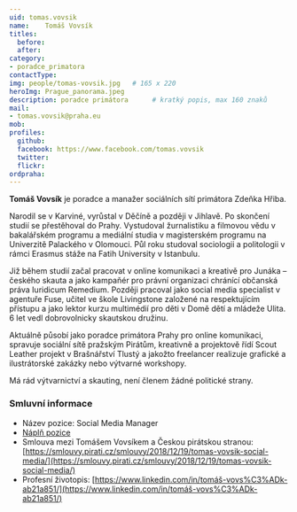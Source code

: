 ```yaml
---
uid: tomas.vovsik
name:    Tomáš Vovsík
titles:
  before: 
  after:
category:                
- poradce_primatora
contactType: 
img: people/tomas-vovsik.jpg   # 165 x 220
heroImg: Prague_panorama.jpeg
description: poradce primátora    	# kratký popis, max 160 znaků
mail:
- tomas.vovsik@praha.eu
mob: 
profiles:
  github:       
  facebook: https://www.facebook.com/tomas.vovsik
  twitter: 		  
  flickr:		  
ordpraha: 
---
```


**Tomáš Vovsík** je poradce a manažer sociálních sítí primátora Zdeňka Hřiba.

Narodil se v Karviné, vyrůstal v Děčíně a později v Jihlavě. Po skončení studií se přestěhoval do Prahy. Vystudoval žurnalistiku a filmovou vědu v bakalářském programu a mediální studia v magisterském programu na Univerzitě Palackého v Olomouci. Půl roku studoval sociologii a politologii v rámci Erasmus stáže na Fatih University v Istanbulu. 

Již během studií začal pracovat v online komunikaci a kreativě pro Junáka – českého skauta a jako kampaňér pro právní organizaci chránící občanská práva Iuridicum Remedium. Později pracoval jako social media specialist v agentuře Fuse, učitel ve škole Livingstone založené na respektujícím přístupu a jako lektor kurzu multimédií pro děti v Domě dětí a mládeže Ulita. 6 let vedl dobrovolnicky skautskou družinu.

Aktuálně působí jako poradce primátora Prahy pro online komunikaci, spravuje sociální sítě pražským Pirátům, kreativně a projektově řídí Scout Leather projekt v Brašnářství Tlustý a jakožto freelancer realizuje grafické a ilustrátorské zakázky nebo výtvarné workshopy. 

Má rád výtvarnictví a skauting, není členem žádné politické strany.

### Smluvní informace

* Název pozice: Social Media Manager
* [Náplň pozice](/assets/pdf/napln-prace/vovsik.pdf)
* Smlouva mezi Tomášem Vovsíkem a Českou pirátskou stranou: [https://smlouvy.pirati.cz/smlouvy/2018/12/19/tomas-vovsik-social-media/](https://smlouvy.pirati.cz/smlouvy/2018/12/19/tomas-vovsik-social-media/)
* Profesní životopis: [https://www.linkedin.com/in/tomáš-vovs%C3%ADk-ab21a851/](https://www.linkedin.com/in/tomáš-vovs%C3%ADk-ab21a851/)
